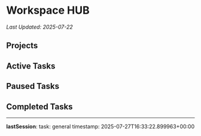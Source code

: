# Workspace HUB

*Last Updated: 2025-07-22*

## Projects

## Active Tasks

## Paused Tasks

## Completed Tasks
---
__lastSession__:
  task: general
  timestamp: 2025-07-27T16:33:22.899963+00:00

